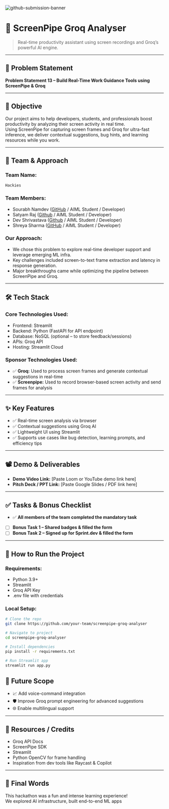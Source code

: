 ![github-submission-banner](https://github.com/user-attachments/assets/a1493b84-e4e2-456e-a791-ce35ee2bcf2f)

# 🚀 ScreenPipe Groq Analyser

> Real-time productivity assistant using screen recordings and Groq’s powerful AI engine.

---

## 📌 Problem Statement

**Problem Statement 13 – Build Real-Time Work Guidance Tools using ScreenPipe & Groq**

---

## 🎯 Objective

Our project aims to help developers, students, and professionals boost productivity by analyzing their screen activity in real time.  
Using ScreenPipe for capturing screen frames and Groq for ultra-fast inference, we deliver contextual suggestions, bug hints, and learning resources while you work.

---

## 🧠 Team & Approach

### Team Name:  
`Hackies`

### Team Members:  
- Sourabh Namdev ([GitHub](https://github.com/sourabhnamdev) / AIML Student / Developer)  
- Satyam Raj ([Github](https://github.com/5at4am) / AIML Student / Developer)  
- Dev Shrivastava ([Github](https://github.com/DevShrivastava152004) / AIML Student / Developer)
- Shreya Sharma  ([GitHub](https://github.com/Shreyaaaaa07) / AIML Student / Developer)

### Our Approach:  
- We chose this problem to explore real-time developer support and leverage emerging ML infra.  
- Key challenges included screen-to-text frame extraction and latency in response generation.  
- Major breakthroughs came while optimizing the pipeline between ScreenPipe and Groq.

---

## 🛠️ Tech Stack

### Core Technologies Used:
- Frontend: Streamlit  
- Backend: Python (FastAPI for API endpoint)  
- Database: NoSQL (optional – to store feedback/sessions)  
- APIs: Groq API  
- Hosting: Streamlit Cloud

### Sponsor Technologies Used:
- ✅ **Groq:** Used to process screen frames and generate contextual suggestions in real-time  
- ✅ **Screenpipe:** Used to record browser-based screen activity and send frames for analysis  
 
---

## ✨ Key Features

- ✅ Real-time screen analysis via browser  
- ✅ Contextual suggestions using Groq AI  
- ✅ Lightweight UI using Streamlit  
- ✅ Supports use cases like bug detection, learning prompts, and efficiency tips  

---

## 📽️ Demo & Deliverables

- **Demo Video Link:** [Paste Loom or YouTube demo link here]  
- **Pitch Deck / PPT Link:** [Paste Google Slides / PDF link here]  

---

## ✅ Tasks & Bonus Checklist

- ✅ **All members of the team completed the mandatory task**  
- [ ] **Bonus Task 1 – Shared badges & filled the form**  
- [ ] **Bonus Task 2 – Signed up for Sprint.dev & filled the form**

---

## 🧪 How to Run the Project

### Requirements:
- Python 3.9+
- Streamlit
- Groq API Key
- .env file with credentials

### Local Setup:
```bash
# Clone the repo
git clone https://github.com/your-team/screenpipe-groq-analyser

# Navigate to project
cd screenpipe-groq-analyser

# Install dependencies
pip install -r requirements.txt

# Run Streamlit app
streamlit run app.py
```
## 🧬 Future Scope

- 📈 Add voice-command integration  
- 🛡️ Improve Groq prompt engineering for advanced suggestions  
- 🌐 Enable multilingual support  

---

## 📎 Resources / Credits

- Groq API Docs  
- ScreenPipe SDK  
- Streamlit  
- Python OpenCV for frame handling  
- Inspiration from dev tools like Raycast & Copilot  

---

## 🏁 Final Words

This hackathon was a fun and intense learning experience!  
We explored AI infrastructure, built end-to-end ML apps

